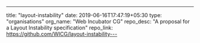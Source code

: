 ---
title: "layout-instability"
date: 2019-06-16T17:47:19+05:30
type: "organisations"
org_name: "Web Incubator CG"
repo_desc: "A proposal for a Layout Instability specification"
repo_link: https://github.com/WICG/layout-instability---
